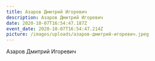 ```yaml
---
title: Азаров Дмитрий Игоревич
description: Азаров Дмитрий Игоревич
date: 2020-10-07T16:54:47.187Z
event_date: 2020-10-07T16:54:47.214Z
picture: /images/uploads/азаров-дмитрий-игоревич.jpeg
---
```

Азаров Дмитрий Игоревич